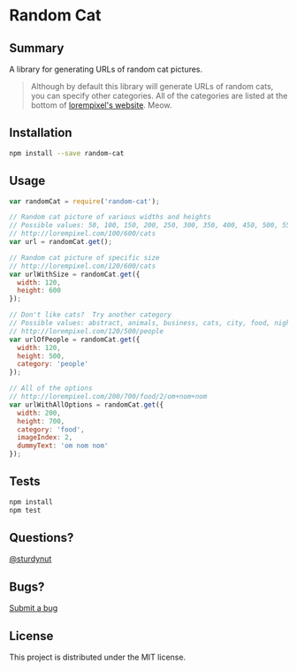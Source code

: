 # Random Cat

## Summary
A library for generating URLs of random cat pictures.

> Although by default this library will generate URLs of random cats, you can specify other categories.  All of the categories are listed at the bottom of [lorempixel's website](http://lorempixel.com/).  Meow.

## Installation

```bash
npm install --save random-cat
```
## Usage

```javascript
var randomCat = require('random-cat');

// Random cat picture of various widths and heights
// Possible values: 50, 100, 150, 200, 250, 300, 350, 400, 450, 500, 550, 600
// http://lorempixel.com/100/600/cats
var url = randomCat.get();

// Random cat picture of specific size
// http://lorempixel.com/120/600/cats
var urlWithSize = randomCat.get({
  width: 120,
  height: 600
});

// Don't like cats?  Try another category
// Possible values: abstract, animals, business, cats, city, food, nightlife, fashion, people, nature, sports, technics, transport
// http://lorempixel.com/120/500/people
var urlOfPeople = randomCat.get({
  width: 120,
  height: 500,
  category: 'people'
});

// All of the options
// http://lorempixel.com/200/700/food/2/om+nom+nom
var urlWithAllOptions = randomCat.get({
  width: 200,
  height: 700,
  category: 'food',
  imageIndex: 2,
  dummyText: 'om nom nom'
});
```

## Tests

```javascript
npm install
npm test
```

## Questions?

[@sturdynut](https://twitter.com/sturdynut)

## Bugs?

[Submit a bug](https://github.com/sturdynut/random-cat/issues)

## License

This project is distributed under the MIT license.